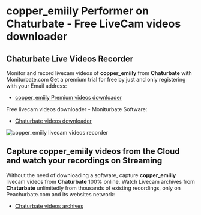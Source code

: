 # copper_emiily Performer on Chaturbate - Free LiveCam videos downloader

## Chaturbate Live Videos Recorder

Monitor and record livecam videos of **copper_emiily** from **Chaturbate** with Moniturbate.com
Get a premium trial for free by just and only registering with your Email address:
* [copper_emiily Premium videos downloader](https://moniturbate.com/request-demo-licence-key.html)

Free livecam videos downloader - Moniturbate Software:
* [Chaturbate videos downloader](https://moniturbate.com/moniturbate-download-software.html)

![copper_emiily livecam videos recorder](https://peachurnet.com/templates/moniturbate-software.png)


## Capture copper_emiily videos from the Cloud and watch your recordings on Streaming

Without the need of downloading a software, capture **copper_emiily** livecam videos from **Chaturbate** 100% online.
Watch Livecam archives from **Chaturbate** unlimitedly from thousands of existing recordings, only on Peachurbate.com and its websites network:
* [Chaturbate videos archives](https://peachurnet.com/)